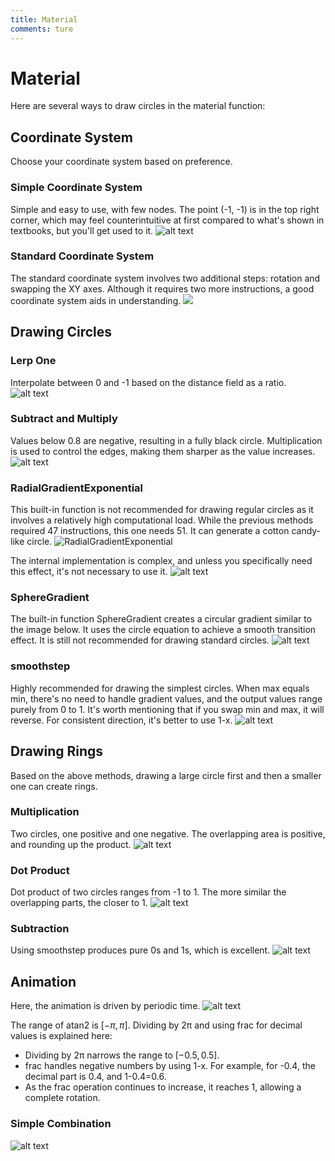 ```yaml
---
title: Material
comments: ture
---
```


# Material

Here are several ways to draw circles in the material function:

## Coordinate System
Choose your coordinate system based on preference.

### Simple Coordinate System
Simple and easy to use, with few nodes. The point (-1, -1) is in the top right corner, which may feel counterintuitive at first compared to what's shown in textbooks, but you'll get used to it.
![alt text](../../assets/images/Material_image-1.webp)

### Standard Coordinate System
The standard coordinate system involves two additional steps: rotation and swapping the XY axes. Although it requires two more instructions, a good coordinate system aids in understanding.
![](../../assets/images/Material_image.webp)

## Drawing Circles

### Lerp One
Interpolate between 0 and -1 based on the distance field as a ratio.
![alt text](../../assets/images/Material_image-2.webp)

### Subtract and Multiply
Values below 0.8 are negative, resulting in a fully black circle. Multiplication is used to control the edges, making them sharper as the value increases.
![alt text](../../assets/images/Material_image-3.webp)

### RadialGradientExponential
This built-in function is not recommended for drawing regular circles as it involves a relatively high computational load. While the previous methods required 47 instructions, this one needs 51. It can generate a cotton candy-like circle.
![RadialGradientExponential](../../assets/images/Material_image-4.webp)

The internal implementation is complex, and unless you specifically need this effect, it's not necessary to use it.
![alt text](../../assets/images/Material_image-5.webp)

### SphereGradient
The built-in function SphereGradient creates a circular gradient similar to the image below. It uses the circle equation to achieve a smooth transition effect. It is still not recommended for drawing standard circles.
![alt text](../../assets/images/Material_image-6.webp)

### smoothstep
Highly recommended for drawing the simplest circles. When max equals min, there's no need to handle gradient values, and the output values range purely from 0 to 1. It's worth mentioning that if you swap min and max, it will reverse. For consistent direction, it's better to use 1-x.
![alt text](../../assets/images/Material_image-9.webp)

## Drawing Rings
Based on the above methods, drawing a large circle first and then a smaller one can create rings.

### Multiplication
Two circles, one positive and one negative. The overlapping area is positive, and rounding up the product.
![alt text](../../assets/images/Material_image-7.webp)

### Dot Product
Dot product of two circles ranges from -1 to 1. The more similar the overlapping parts, the closer to 1.
![alt text](../../assets/images/Material_image-8.webp)

### Subtraction
Using smoothstep produces pure 0s and 1s, which is excellent.
![alt text](../../assets/images/Material_image-10.webp)

## Animation
Here, the animation is driven by periodic time.
![alt text](../../assets/images/Material_image-11.webp)

The range of atan2 is $\left[ -\pi, \pi \right]$. Dividing by 2π and using frac for decimal values is explained here:

- Dividing by 2π narrows the range to $\left[ -0.5, 0.5 \right]$.
- frac handles negative numbers by using 1-x. For example, for -0.4, the decimal part is 0.4, and 1-0.4=0.6.
- As the frac operation continues to increase, it reaches 1, allowing a complete rotation.

### Simple Combination
![alt text](../../assets/images/Material_image-12.webp)
